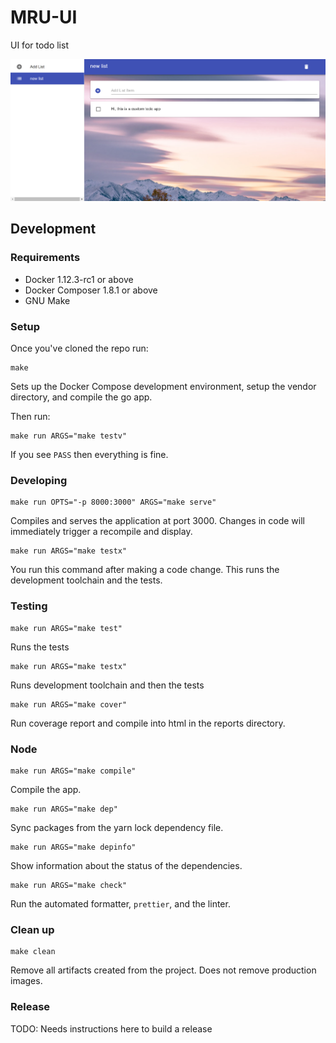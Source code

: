 # MRU-UI

UI for todo list

![alt text](https://github.com/bmanth60/MagicalRainbowUnicorn/blob/master/sample/mrui-ui.png?raw=true, "screenshot")

## Development

### Requirements
- Docker 1.12.3-rc1 or above
- Docker Composer 1.8.1 or above
- GNU Make

### Setup
Once you've cloned the repo run:

```
make
```

Sets up the Docker Compose development environment, setup the vendor directory, and compile the go app.

Then run:

```
make run ARGS="make testv"
```

If you see `PASS` then everything is fine.

### Developing

```
make run OPTS="-p 8000:3000" ARGS="make serve"
```

Compiles and serves the application at port 3000. Changes in code will immediately trigger a recompile and display.

```
make run ARGS="make testx"
```

You run this command after making a code change. This runs the development toolchain and the tests.

### Testing
```
make run ARGS="make test"
```

Runs the tests

```
make run ARGS="make testx"
```

Runs development toolchain and then the tests

```
make run ARGS="make cover"
```

Run coverage report and compile into html in the reports directory.

### Node

```
make run ARGS="make compile"
```

Compile the app.

```
make run ARGS="make dep"
```

Sync packages from the yarn lock dependency file.

```
make run ARGS="make depinfo"
```

Show information about the status of the dependencies.

```
make run ARGS="make check"
```

Run the automated formatter, `prettier`, and the linter.

### Clean up

```
make clean
```

Remove all artifacts created from the project. Does not remove production images.

### Release

TODO: Needs instructions here to build a release
